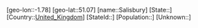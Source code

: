 ﻿---
location: [51.07,-1.78]
type: City
tags:
- geo/City


SpocWebEntityId: 33887
isDeleted: false
confidential: public

---
[geo-lon::-1.78]
[geo-lat::51.07]
[name::Salisbury]
[State::]
[Country::[United_Kingdom](geo/Continent/Europe/United_Kingdom.md)]
[StateId::]
[Population::]
[Unknown::]

